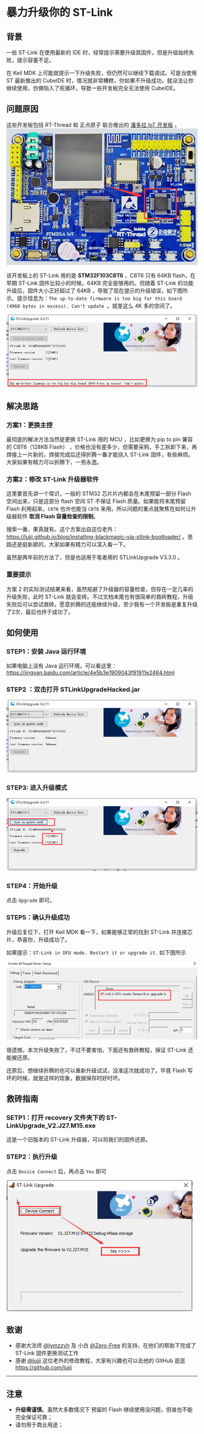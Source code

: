 # 暴力升级你的 ST-Link

## 背景

一些 ST-Link 在使用最新的 IDE 时，经常提示需要升级其固件，但是升级始终失败，提示容量不足。

在 Keil MDK 上可能就提示一下升级失败，但仍然可以继续下载调试。可是当使用 ST 最新推出的 CubeIDE 时，情况就非常糟糕，你如果不升级成功，就没法让你继续使用，仿佛陷入了死循环，导致一些开发板完全无法使用 CubeIDE。

## 问题原因

这些开发板包括 RT-Thread 和 正点原子 联合推出的 [潘多拉 IoT 开发板](https://item.taobao.com/item.htm?spm=a230r.1.14.4.381759c10S57Js&id=583527145598&ns=1&abbucket=9#detail) 。[![iot_board](docs/images/iot_board.png)](https://item.taobao.com/item.htm?spm=a230r.1.14.4.381759c10S57Js&id=583527145598&ns=1&abbucket=9#detail)

该开发板上的 ST-Link 用的是 **STM32F103C8T6** ，C8T6 只有 64KB flash，在早期 ST-Link 固件比较小的时候，64KB 完全是够用的。但随着 ST-Link 的功能升级后，固件大小正好超过了 64KB ，导致了现在提示的升级错误，如下图所示。提示信息为：`The up-to-date firmware is too big for this board (4960 bytes in excess). Can't update `。就差这么 4K 多的空间了。

![upgrade_error](docs/images/upgrade_error.png)

## 解决思路

### 方案1：更换主控

最彻底的解决方法当然是更换 ST-Link 用的 MCU ，比如更换为 pip to pin 兼容的 CBT6（128KB  Flash） ，价格也没有差多少，但需要采购，手工拆卸下来，再焊接上一片新的，焊接完成后还得折腾一番才能烧入 ST-Link 固件，有些麻烦。大家如果有精力可以折腾下，一劳永逸。

### 方案2：修改 ST-Link 升级器软件

这里要首先讲一个常识，一般的 STM32 芯片片内都会在末尾预留一部分 Flash 空间出来，只是这部分 flash 空间 ST 不保证 Flash 质量。如果能将末尾预留 Flash 利用起来，`C8T6` 也许也能当 `CBT6` 来用。所以问题的重点就聚焦在如何让升级器软件 **取消 Flash 容量检查的限制**。

搜索一番，果真就有。这个方案出自这位老外：https://lujji.github.io/blog/installing-blackmagic-via-stlink-bootloader/ 。思路还是挺新颖的，大家如果有精力可以深入看一下。

虽然是两年前的方法了，但是也适用于笔者用的 STLinkUpgrade V3.3.0 。

### 重要提示

方案 2 的实际测试结果来看，虽然规避了升级器的容量检查，但存在一定几率的升级失败，此时 ST-Link 就会变砖。不过文档末尾也有很简单的救砖教程，升级失败后可以尝试救砖。愿意折腾的还能继续升级，至少我有一个开发板是重复升级了2次，最后也终于成功了。

## 如何使用

### STEP1：安装 Java 运行环境

如果电脑上没有 Java 运行环境，可以看这里：https://jingyan.baidu.com/article/4e5b3e1909043f91911e2464.html

### STEP2 ：双击打开 STLinkUpgradeHacked.jar

![step2](docs/images/step2.png)

### STEP3: 进入升级模式

![step3](docs/images/step3.png)

### STEP4：开始升级

点击 `Upgrade` 即可。

### STEP5：确认升级成功

升级后复位下，打开 Keil MDK 看一下，如果能够正常的找到 ST-Link 并连接芯片，恭喜你，升级成功了。

如果提示：`ST-Link in DFU mode. Restart it or upgrade it.` 如下图所示

![upgrade_failed_in_dfu](docs/images/upgrade_failed_in_dfu.png)

很遗憾，本次升级失败了，不过不要害怕，下面还有救砖教程，保证 ST-Link 还能被还原。

还原后，想继续折腾的也可以重新升级试试，没准这次就成功了。毕竟 Flash 写坏的时候，就是这样的现象，数据保存时好时坏。

## 救砖指南

### SETP1：打开 recovery 文件夹下的 ST-LinkUpgrade_V2.J27.M15.exe

这是一个旧版本的 ST-Link 升级器，可以将我们的固件还原。

### STEP2：执行升级

点击 `Device Connect` 后，再点击 `Yes` 即可

![recovery](docs/images/recovery.png)

## 致谢

- 感谢大法师 [@lymzzyh](https://github.com/lymzzyh) 及 小白 [@Zero-Free](https://github.com/Zero-Free) 的支持，在他们的帮助下完成了 ST-Link 固件更换测试工作
- 感谢 [@lujji](https://github.com/lujji) 这位老外的修改教程，大家有兴趣也可以去他的 GItHub 逛逛 https://github.com/lujji

-----

## 注意

- **升级需谨慎**。虽然大多数情况下 预留的 Flash 继续使用没问题，但谁也不能完全保证可靠；
- 请勿用于商业用途；

